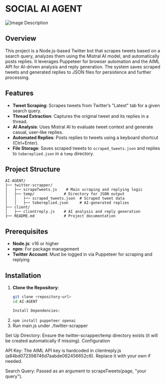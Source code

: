 # SOCIAL AI AGENT
![Image Description](https://res.cloudinary.com/dqhgpfnmb/image/upload/v1741419691/whritbdibnedxtalmt1m.webp)


## Overview
This project is a Node.js-based Twitter bot that scrapes tweets based on a search query, analyzes them using the Mistral AI model, and automatically posts replies. It leverages Puppeteer for browser automation and the AIML API for AI-driven analysis and reply generation. The system saves scraped tweets and generated replies to JSON files for persistence and further processing.

## Features
- **Tweet Scraping**: Scrapes tweets from Twitter’s "Latest" tab for a given search query.
- **Thread Extraction**: Captures the original tweet and its replies in a thread.
- **AI Analysis**: Uses Mistral AI to evaluate tweet context and generate casual, user-like replies.
- **Automated Replies**: Posts replies to tweets using a keyboard shortcut (Ctrl+Enter).
- **File Storage**: Saves scraped tweets to `scraped_tweets.json` and replies to `tobereplied.json` in a `temp` directory.
  

## Project Structure
```
AI-AGENT/
├── twitter-scrapper/
│   ├── scrapeTweets.js    # Main scraping and replying logic
│   ├── temp/             # Directory for JSON output
│   │   ├── scraped_tweets.json  # Scraped tweet data
│   │   ├── tobereplied.json     # AI-generated replies
├── client/
│   ├── clientreply.js    # AI analysis and reply generation
├── README.md             # Project documentation
```


## Prerequisites
- **Node.js**: v16 or higher
- **npm**: For package management
- **Twitter Account**: Must be logged in via Puppeteer for scraping and replying

## Installation
1. **Clone the Repository**:
   ```bash
   git clone <repository-url>
   cd AI-AGENT

   Install Dependencies:

2. ``npm install puppeteer openai``
3. Run main.js under ./twitter-scrapper

Set Up Directory:
Ensure the twitter-scrapper/temp directory exists (it will be created automatically if missing).
Configuration

API Key: The AIML API key is hardcoded in clientreply.js (a84bd072398746d7aabde062456652c6). Replace it with your own if needed.

Search Query: Passed as an argument to scrapeTweets(page, "your query").



